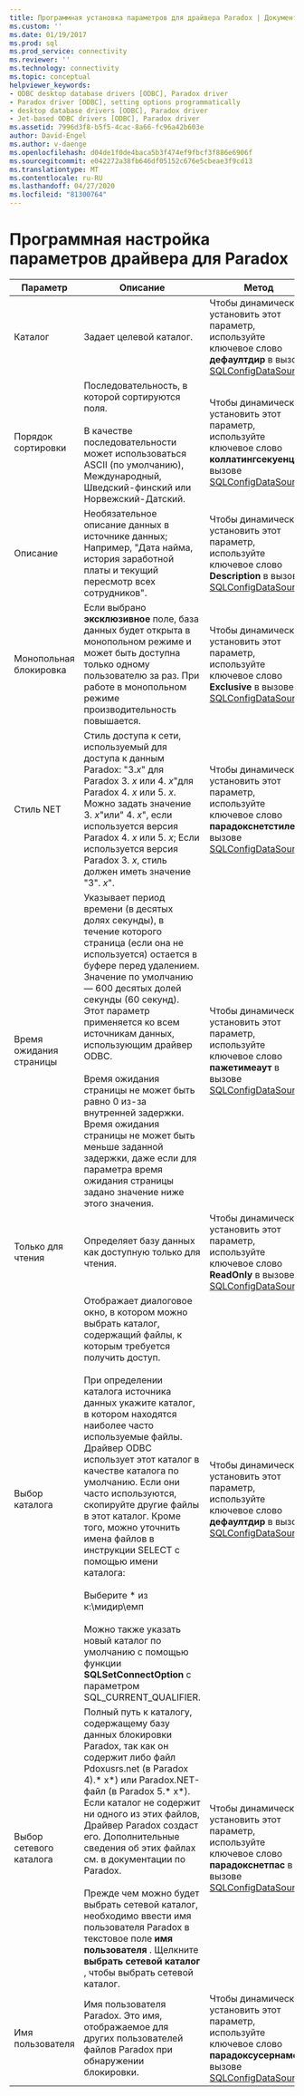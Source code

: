 ```yaml
---
title: Программная установка параметров для драйвера Paradox | Документация Майкрософт
ms.custom: ''
ms.date: 01/19/2017
ms.prod: sql
ms.prod_service: connectivity
ms.reviewer: ''
ms.technology: connectivity
ms.topic: conceptual
helpviewer_keywords:
- ODBC desktop database drivers [ODBC], Paradox driver
- Paradox driver [ODBC], setting options programmatically
- desktop database drivers [ODBC], Paradox driver
- Jet-based ODBC drivers [ODBC], Paradox driver
ms.assetid: 7996d3f8-b5f5-4cac-8a66-fc96a42b603e
author: David-Engel
ms.author: v-daenge
ms.openlocfilehash: d04de1f0de4baca5b3f474ef9fbcf3f886e6906f
ms.sourcegitcommit: e042272a38fb646df05152c676e5cbeae3f9cd13
ms.translationtype: MT
ms.contentlocale: ru-RU
ms.lasthandoff: 04/27/2020
ms.locfileid: "81300764"
---
```

# <a name="setting-options-programmatically-for-the-paradox-driver"></a>Программная настройка параметров драйвера для Paradox

|Параметр|Описание|Метод|  
|------------|-----------------|------------|  
|Каталог|Задает целевой каталог.|Чтобы динамически установить этот параметр, используйте ключевое слово **дефаултдир** в вызове [SQLConfigDataSource](../../odbc/microsoft/sqlconfigdatasource-paradox-driver.md).|  
|Порядок сортировки|Последовательность, в которой сортируются поля.<br /><br /> В качестве последовательности может использоваться ASCII (по умолчанию), Международный, Шведский-финский или Норвежский-Датский.|Чтобы динамически установить этот параметр, используйте ключевое слово **коллатингсекуенце** в вызове [SQLConfigDataSource](../../odbc/microsoft/sqlconfigdatasource-paradox-driver.md).|  
|Описание|Необязательное описание данных в источнике данных; Например, "Дата найма, история заработной платы и текущий пересмотр всех сотрудников".|Чтобы динамически установить этот параметр, используйте ключевое слово **Description** в вызове [SQLConfigDataSource](../../odbc/microsoft/sqlconfigdatasource-paradox-driver.md).|  
|Монопольная блокировка|Если выбрано **эксклюзивное** поле, база данных будет открыта в монопольном режиме и может быть доступна только одному пользователю за раз. При работе в монопольном режиме производительность повышается.|Чтобы динамически установить этот параметр, используйте ключевое слово **Exclusive** в вызове [SQLConfigDataSource](../../odbc/microsoft/sqlconfigdatasource-paradox-driver.md).|  
|Стиль NET|Стиль доступа к сети, используемый для доступа к данным Paradox: "3.*x*" для Paradox 3. *x* или 4. *x*"для Paradox 4. *x* или 5. *x*. Можно задать значение 3. *x*"или" 4. *x*", если используется версия Paradox 4. *x* или 5. *x*; Если используется версия Paradox 3. *x*, стиль должен иметь значение "3". *x*".|Чтобы динамически установить этот параметр, используйте ключевое слово **парадокснетстиле** в вызове [SQLConfigDataSource](../../odbc/microsoft/sqlconfigdatasource-paradox-driver.md).|  
|Время ожидания страницы|Указывает период времени (в десятых долях секунды), в течение которого страница (если она не используется) остается в буфере перед удалением. Значение по умолчанию — 600 десятых долей секунды (60 секунд). Этот параметр применяется ко всем источникам данных, использующим драйвер ODBC.<br /><br /> Время ожидания страницы не может быть равно 0 из-за внутренней задержки. Время ожидания страницы не может быть меньше заданной задержки, даже если для параметра время ожидания страницы задано значение ниже этого значения.|Чтобы динамически установить этот параметр, используйте ключевое слово **пажетимеаут** в вызове [SQLConfigDataSource](../../odbc/microsoft/sqlconfigdatasource-paradox-driver.md).|  
|Только для чтения|Определяет базу данных как доступную только для чтения.|Чтобы динамически установить этот параметр, используйте ключевое слово **ReadOnly** в вызове [SQLConfigDataSource](../../odbc/microsoft/sqlconfigdatasource-paradox-driver.md).|  
|Выбор каталога|Отображает диалоговое окно, в котором можно выбрать каталог, содержащий файлы, к которым требуется получить доступ.<br /><br /> При определении каталога источника данных укажите каталог, в котором находятся наиболее часто используемые файлы. Драйвер ODBC использует этот каталог в качестве каталога по умолчанию. Если они часто используются, скопируйте другие файлы в этот каталог. Кроме того, можно уточнить имена файлов в инструкции SELECT с помощью имени каталога:<br /><br /> Выберите \* из к:\мидир\емп<br /><br /> Можно также указать новый каталог по умолчанию с помощью функции **SQLSetConnectOption** с параметром SQL_CURRENT_QUALIFIER.|Чтобы динамически установить этот параметр, используйте ключевое слово **дефаултдир** в вызове [SQLConfigDataSource](../../odbc/microsoft/sqlconfigdatasource-paradox-driver.md).|  
|Выбор сетевого каталога|Полный путь к каталогу, содержащему базу данных блокировки Paradox, так как он содержит либо файл Pdoxusrs.net (в Paradox 4).* x*) или Paradox.NET-файл (в Paradox 5.* x*). Если каталог не содержит ни одного из этих файлов, Драйвер Paradox создаст его. Дополнительные сведения об этих файлах см. в документации по Paradox.<br /><br /> Прежде чем можно будет выбрать сетевой каталог, необходимо ввести имя пользователя Paradox в текстовое поле **имя пользователя** . Щелкните **выбрать сетевой каталог** , чтобы выбрать сетевой каталог.|Чтобы динамически установить этот параметр, используйте ключевое слово **парадокснетпас** в вызове [SQLConfigDataSource](../../odbc/microsoft/sqlconfigdatasource-paradox-driver.md).|  
|Имя пользователя|Имя пользователя Paradox. Это имя, отображаемое для других пользователей файлов Paradox при обнаружении блокировки.|Чтобы динамически установить этот параметр, используйте ключевое слово **парадоксусернаме** в вызове [SQLConfigDataSource](../../odbc/microsoft/sqlconfigdatasource-paradox-driver.md).|
